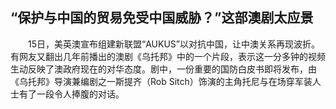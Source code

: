 ## “保护与中国的贸易免受中国威胁？”这部澳剧太应景
　　15日，美英澳宣布组建新联盟“AUKUS”以对抗中国，让中澳关系再现波折。有网友又翻出几年前播出的澳剧《乌托邦》中的一个片段，表示这一分多钟的视频生动反映了澳政府现在的对华态度。剧中，一份重要的国防白皮书即将发布，由《乌托邦》导演兼编剧之一斯提齐（Rob Sitch）饰演的主角托尼与在场穿军装人士有了一段令人捧腹的对话。


